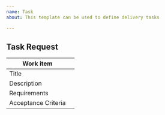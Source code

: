 ```yaml
---
name: Task
about: This template can be used to define delivery tasks

---
```


## Task Request

|Work item||
|---|---|
|Title||
|Description||
|Requirements||
|Acceptance Criteria||

